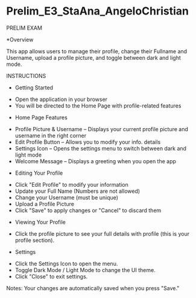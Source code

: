 # Prelim_E3_StaAna_AngeloChristian
PRELIM EXAM

*Overview

This app allows users to manage their profile, change their Fullname and Username, upload a profile picture, and toggle between dark and light mode.

INSTRUCTIONS

* Getting Started

- Open the application in your browser
- You will be directed to the Home Page with profile-related features
  
* Home Page Features
  
- Profile Picture & Username – Displays your current profile picture and username in the right corner
- Edit Profile Button – Allows you to modify your info. details
- Settings Icon – Opens the settings menu to switch between dark and light mode
- Welcome Message – Displays a greeting when you open the app
  
* Editing Your Profile
- Click "Edit Profile" to modify your information
- Update your Full Name (Numbers are not allowed)
- Change your Username (must be unique)
- Upload a Profile Picture
- Click "Save" to apply changes or "Cancel" to discard them
  
* Viewing Your Profile
  
- Click the profile picture to see your  full details with profile (this is your profile section).
  
* Settings
  
- Click the Settings Icon to open the menu.
- Toggle Dark Mode / Light Mode to change the UI theme.
- Click "Close" to exit settings.

Notes:
Your changes are automatically saved when you press "Save."
